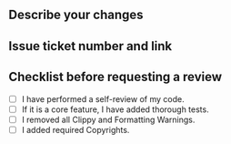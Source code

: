 ## Describe your changes

## Issue ticket number and link

## Checklist before requesting a review
- [ ] I have performed a self-review of my code.
- [ ] If it is a core feature, I have added thorough tests.
- [ ] I removed all Clippy and Formatting Warnings. 
- [ ] I added required Copyrights.

